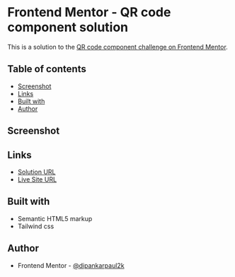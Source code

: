 <!-- omit in toc -->
# Frontend Mentor - QR code component solution

This is a solution to the [QR code component challenge on Frontend Mentor](https://www.frontendmentor.io/challenges/qr-code-component-iux_sIO_H).

<!-- omit in toc -->
## Table of contents

- [Screenshot](#screenshot)
- [Links](#links)
- [Built with](#built-with)
- [Author](#author)


## Screenshot



## Links

- [Solution URL](https://your-solution-url.com)
- [Live Site URL](https://glowing-basbousa-145cba.netlify.app/)

## Built with

- Semantic HTML5 markup
- Tailwind css

## Author

- Frontend Mentor - [@dipankarpaul2k](https://www.frontendmentor.io/profile/dipankarpaul2k)
